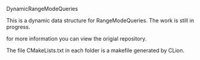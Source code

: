 DynamicRangeModeQueries 

This is a dynamic data structure for RangeModeQueries. The work is still in progress.

for more information you can view the origial repository.

The file CMakeLists.txt in each folder is a makefile generated by CLion.
